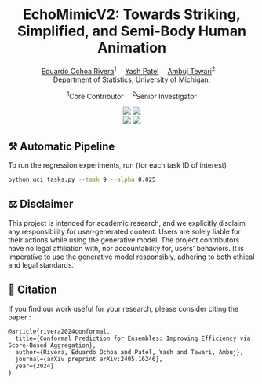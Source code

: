 <h1 align='center'>EchoMimicV2: Towards Striking, Simplified, and Semi-Body Human Animation</h1>

<div align='center'>
    <a href='https://eochoarv.github.io/' target='_blank'>Eduardo Ochoa Rivera</a><sup>1</sup>&emsp;
    <a href='https://yashpatel5400.github.io/' target='_blank'>Yash Patel</a>&emsp;
    <a href='https://www.ambujtewari.com/' target='_blank'>Ambuj Tewari</a><sup>2</sup>&emsp;
</div>

<div align='center'>
Department of Statistics, University of Michigan.
</div>

<p align='center'>
    <sup>1</sup>Core Contributor&emsp;
    <sup>2</sup>Senior Investigator
</p>
<div align='center'>
    <a href='https://arxiv.org/pdf/2405.16246'><img src='https://img.shields.io/badge/Paper-Arxiv-red'></a>
    <a href='https://openreview.net/pdf?id=sNTqqdPVSv'><img src='https://img.shields.io/badge/Paper-NeurIPS025-blue'></a>
</div>
<div align='center'>
    <a href='https://github.com/antgroup/echomimic_v2/discussions/53'><img src='https://img.shields.io/badge/English-Common Problems-orange'></a>
    <a href='https://github.com/antgroup/echomimic_v2/discussions/40'><img src='https://img.shields.io/badge/中文版-常见问题汇总-orange'></a>
</div>

## ⚒️ Automatic Pipeline
To run the regression experiments, run (for each task ID of interest)
```bash
python uci_tasks.py --task 9 --alpha 0.025
```

## ⚖️ Disclaimer
This project is intended for academic research, and we explicitly disclaim any responsibility for user-generated content. Users are solely liable for their actions while using the generative model. The project contributors have no legal affiliation with, nor accountability for, users' behaviors. It is imperative to use the generative model responsibly, adhering to both ethical and legal standards.

## &#x1F4D2; Citation

If you find our work useful for your research, please consider citing the paper :

```
@article{rivera2024conformal,
  title={Conformal Prediction for Ensembles: Improving Efficiency via Score-Based Aggregation},
  author={Rivera, Eduardo Ochoa and Patel, Yash and Tewari, Ambuj},
  journal={arXiv preprint arXiv:2405.16246},
  year={2024}
}
```
